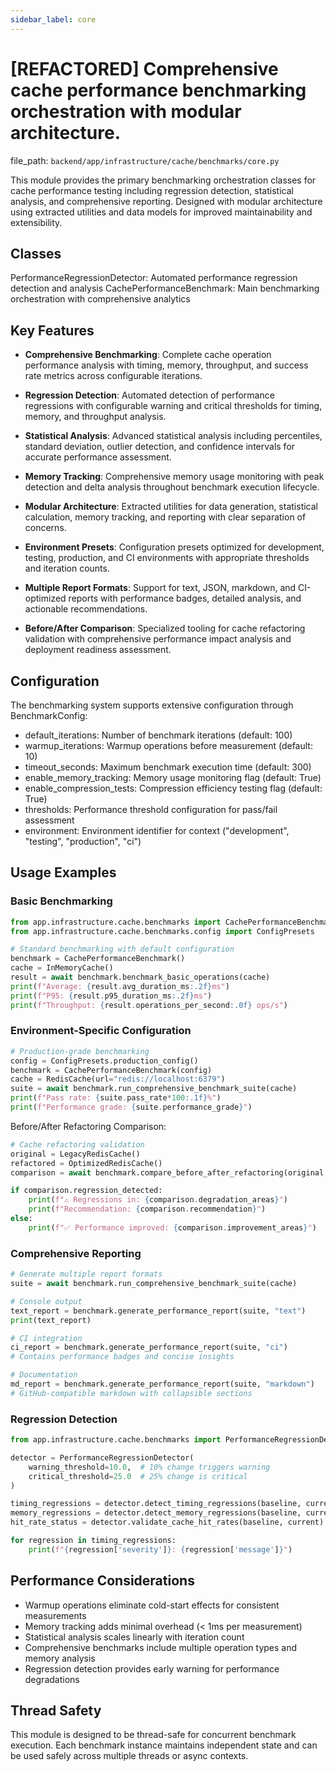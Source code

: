 ```yaml
---
sidebar_label: core
---
```


# [REFACTORED] Comprehensive cache performance benchmarking orchestration with modular architecture.

  file_path: `backend/app/infrastructure/cache/benchmarks/core.py`

This module provides the primary benchmarking orchestration classes for cache performance
testing including regression detection, statistical analysis, and comprehensive reporting.
Designed with modular architecture using extracted utilities and data models for improved
maintainability and extensibility.

## Classes

PerformanceRegressionDetector: Automated performance regression detection and analysis
CachePerformanceBenchmark: Main benchmarking orchestration with comprehensive analytics

## Key Features

- **Comprehensive Benchmarking**: Complete cache operation performance analysis with timing,
memory, throughput, and success rate metrics across configurable iterations.

- **Regression Detection**: Automated detection of performance regressions with configurable
warning and critical thresholds for timing, memory, and throughput analysis.

- **Statistical Analysis**: Advanced statistical analysis including percentiles, standard
deviation, outlier detection, and confidence intervals for accurate performance assessment.

- **Memory Tracking**: Comprehensive memory usage monitoring with peak detection and
delta analysis throughout benchmark execution lifecycle.

- **Modular Architecture**: Extracted utilities for data generation, statistical calculation,
memory tracking, and reporting with clear separation of concerns.

- **Environment Presets**: Configuration presets optimized for development, testing,
production, and CI environments with appropriate thresholds and iteration counts.

- **Multiple Report Formats**: Support for text, JSON, markdown, and CI-optimized reports
with performance badges, detailed analysis, and actionable recommendations.

- **Before/After Comparison**: Specialized tooling for cache refactoring validation with
comprehensive performance impact analysis and deployment readiness assessment.

## Configuration

The benchmarking system supports extensive configuration through BenchmarkConfig:

- default_iterations: Number of benchmark iterations (default: 100)
- warmup_iterations: Warmup operations before measurement (default: 10)
- timeout_seconds: Maximum benchmark execution time (default: 300)
- enable_memory_tracking: Memory usage monitoring flag (default: True)
- enable_compression_tests: Compression efficiency testing flag (default: True)
- thresholds: Performance threshold configuration for pass/fail assessment
- environment: Environment identifier for context ("development", "testing", "production", "ci")

## Usage Examples

### Basic Benchmarking

```python
from app.infrastructure.cache.benchmarks import CachePerformanceBenchmark
from app.infrastructure.cache.benchmarks.config import ConfigPresets

# Standard benchmarking with default configuration
benchmark = CachePerformanceBenchmark()
cache = InMemoryCache()
result = await benchmark.benchmark_basic_operations(cache)
print(f"Average: {result.avg_duration_ms:.2f}ms")
print(f"P95: {result.p95_duration_ms:.2f}ms")
print(f"Throughput: {result.operations_per_second:.0f} ops/s")
```

### Environment-Specific Configuration

```python
# Production-grade benchmarking
config = ConfigPresets.production_config()
benchmark = CachePerformanceBenchmark(config)
cache = RedisCache(url="redis://localhost:6379")
suite = await benchmark.run_comprehensive_benchmark_suite(cache)
print(f"Pass rate: {suite.pass_rate*100:.1f}%")
print(f"Performance grade: {suite.performance_grade}")
```
Before/After Refactoring Comparison:
```python
# Cache refactoring validation
original = LegacyRedisCache()
refactored = OptimizedRedisCache()
comparison = await benchmark.compare_before_after_refactoring(original, refactored)

if comparison.regression_detected:
    print(f"⚠️ Regressions in: {comparison.degradation_areas}")
    print(f"Recommendation: {comparison.recommendation}")
else:
    print(f"✅ Performance improved: {comparison.improvement_areas}")
```

### Comprehensive Reporting

```python
# Generate multiple report formats
suite = await benchmark.run_comprehensive_benchmark_suite(cache)

# Console output
text_report = benchmark.generate_performance_report(suite, "text")
print(text_report)

# CI integration
ci_report = benchmark.generate_performance_report(suite, "ci")
# Contains performance badges and concise insights

# Documentation
md_report = benchmark.generate_performance_report(suite, "markdown")
# GitHub-compatible markdown with collapsible sections
```

### Regression Detection

```python
from app.infrastructure.cache.benchmarks import PerformanceRegressionDetector

detector = PerformanceRegressionDetector(
    warning_threshold=10.0,  # 10% change triggers warning
    critical_threshold=25.0  # 25% change is critical
)

timing_regressions = detector.detect_timing_regressions(baseline, current)
memory_regressions = detector.detect_memory_regressions(baseline, current)
hit_rate_status = detector.validate_cache_hit_rates(baseline, current)

for regression in timing_regressions:
    print(f"{regression['severity']}: {regression['message']}")
```

## Performance Considerations

- Warmup operations eliminate cold-start effects for consistent measurements
- Memory tracking adds minimal overhead (< 1ms per measurement)
- Statistical analysis scales linearly with iteration count
- Comprehensive benchmarks include multiple operation types and memory analysis
- Regression detection provides early warning for performance degradations

## Thread Safety

This module is designed to be thread-safe for concurrent benchmark execution.
Each benchmark instance maintains independent state and can be used safely
across multiple threads or async contexts.
